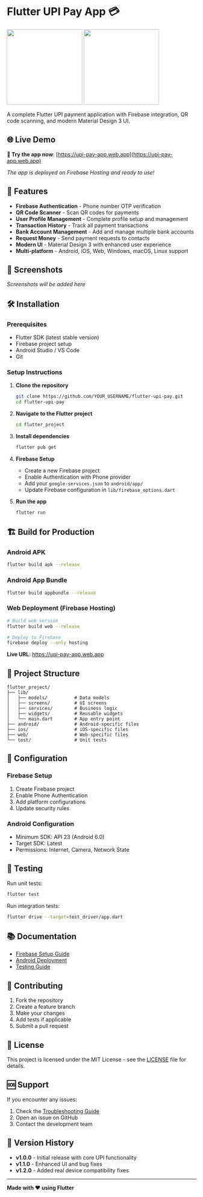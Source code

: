 # Flutter UPI Pay App 💳

<img src="https://github.com/user-attachments/assets/f8a1a490-9177-44e3-8abe-2e01793125d4" width="200" />
<img src="https://github.com/user-attachments/assets/ce0a1c85-1ba8-42a0-b83e-dc849a315804" width="200" />




A complete Flutter UPI payment application with Firebase integration, QR code scanning, and modern Material Design 3 UI.

## 🌐 **Live Demo**
**🔗 Try the app now**: [https://upi-pay-app.web.app](https://upi-pay-app.web.app)

*The app is deployed on Firebase Hosting and ready to use!*

## 🚀 Features

- **Firebase Authentication** - Phone number OTP verification
- **QR Code Scanner** - Scan QR codes for payments
- **User Profile Management** - Complete profile setup and management
- **Transaction History** - Track all payment transactions
- **Bank Account Management** - Add and manage multiple bank accounts
- **Request Money** - Send payment requests to contacts
- **Modern UI** - Material Design 3 with enhanced user experience
- **Multi-platform** - Android, iOS, Web, Windows, macOS, Linux support

## 📱 Screenshots

*Screenshots will be added here*

## 🛠️ Installation

### Prerequisites
- Flutter SDK (latest stable version)
- Firebase project setup
- Android Studio / VS Code
- Git

### Setup Instructions

1. **Clone the repository**
   ```bash
   git clone https://github.com/YOUR_USERNAME/flutter-upi-pay.git
   cd flutter-upi-pay
   ```

2. **Navigate to the Flutter project**
   ```bash
   cd flutter_project
   ```

3. **Install dependencies**
   ```bash
   flutter pub get
   ```

4. **Firebase Setup**
   - Create a new Firebase project
   - Enable Authentication with Phone provider
   - Add your `google-services.json` to `android/app/`
   - Update Firebase configuration in `lib/firebase_options.dart`

5. **Run the app**
   ```bash
   flutter run
   ```

## 🏗️ Build for Production

### Android APK
```bash
flutter build apk --release
```

### Android App Bundle
```bash
flutter build appbundle --release
```

### Web Deployment (Firebase Hosting)
```bash
# Build web version
flutter build web --release

# Deploy to Firebase
firebase deploy --only hosting
```

**Live URL**: https://upi-pay-app.web.app

## 📁 Project Structure

```
flutter_project/
├── lib/
│   ├── models/          # Data models
│   ├── screens/         # UI screens
│   ├── services/        # Business logic
│   ├── widgets/         # Reusable widgets
│   └── main.dart        # App entry point
├── android/             # Android-specific files
├── ios/                 # iOS-specific files
├── web/                 # Web-specific files
└── test/                # Unit tests
```

## 🔧 Configuration

### Firebase Setup
1. Create Firebase project
2. Enable Phone Authentication
3. Add platform configurations
4. Update security rules

### Android Configuration
- Minimum SDK: API 23 (Android 6.0)
- Target SDK: Latest
- Permissions: Internet, Camera, Network State

## 🧪 Testing

Run unit tests:
```bash
flutter test
```

Run integration tests:
```bash
flutter drive --target=test_driver/app.dart
```

## 📚 Documentation

- [Firebase Setup Guide](flutter_project/FIREBASE_SETUP_GUIDE.md)
- [Android Deployment](flutter_project/ANDROID_EMULATOR_DEPLOYMENT.md)
- [Testing Guide](flutter_project/TESTING_GUIDE.md)

## 🤝 Contributing

1. Fork the repository
2. Create a feature branch
3. Make your changes
4. Add tests if applicable
5. Submit a pull request

## 📄 License

This project is licensed under the MIT License - see the [LICENSE](LICENSE) file for details.

## 🆘 Support

If you encounter any issues:
1. Check the [Troubleshooting Guide](flutter_project/AUTHENTICATION_TROUBLESHOOTING.md)
2. Open an issue on GitHub
3. Contact the development team

## 🔄 Version History

- **v1.0.0** - Initial release with core UPI functionality
- **v1.1.0** - Enhanced UI and bug fixes
- **v1.2.0** - Added real device compatibility fixes

---

**Made with ❤️ using Flutter**
